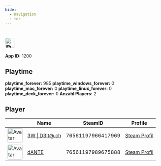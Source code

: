 ```yaml
---
hide:
  - navigation
  - toc
---
```

#  <a href="https://steamdb.info/app/1200"><img src="https://media.steampowered.com/steamcommunity/public/images/apps/1200/66519d69efc5b98bdafe61347db4ec8be01dff7b.jpg" alt="Red Orchestra: Ostfront 41-45" style="width:32px;height:32px;border-radius:4px;" /></a>

**App ID:** 1200

## Playtime

**playtime_forever:** 985
**playtime_windows_forever:** 0
**playtime_mac_forever:** 0
**playtime_linux_forever:** 0
**playtime_deck_forever:** 0
**Anzahl Players:** 2
## Player

<table id="charts-table" class="display" style="width:100%">
            <thead>
                <tr>
                    <th></th>
                    <th>Name</th>
                    <th>SteamID</th>
                    <th>Profile</th>
                </tr>
            </thead>
            <tbody>
        <tr>
<td><a href="https://steamcommunity.com/id/3wd3lta/" target="_blank"><img src="https://avatars.steamstatic.com/363ea361fc7ff2a14a2a780a5e15e66cee03e434_full.jpg" alt="Avatar" style="width:48px;height:48px;border-radius:4px;"></a></td><td><a href="/player/76561197966417969">3W | D3lt@.ch</a></td><td>76561197966417969</td><td><a href="https://steamcommunity.com/id/3wd3lta/" target="_blank">Steam Profil</a></td></tr>
<tr>
<td><a href="https://steamcommunity.com/profiles/76561197989675888/" target="_blank"><img src="https://avatars.steamstatic.com/8154b7b0191af1a6fa3ee479f1742739e6b9a894_full.jpg" alt="Avatar" style="width:48px;height:48px;border-radius:4px;"></a></td><td><a href="/player/76561197989675888">dANTE</a></td><td>76561197989675888</td><td><a href="https://steamcommunity.com/profiles/76561197989675888/" target="_blank">Steam Profil</a></td></tr>
</tbody>
</table>
